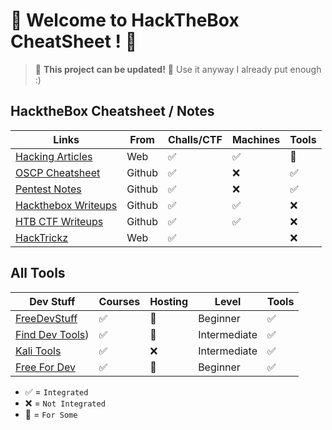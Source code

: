 # 🎃 Welcome to HackTheBox CheatSheet ! 🎃

> 🚧 **This project can be updated!** 🚧 Use it anyway I already put enough :)

## HacktheBox Cheatsheet / Notes
| Links                                                                                 | From      |    Challs/CTF | Machines | Tools |
|---------------------------------------------------------------------------------------|-----------|---------------|----------|-------|
| [Hacking Articles](https://www.hackingarticles.in)                                    | Web        |   ✅           |    ✅      | 🔄
| [OSCP Cheatsheet](https://github.com/CountablyInfinite/oscp_cheatsheet)               | Github     |     ✅         |     ❌     | ✅
| [Pentest Notes](https://github.com/dostoevskylabs/dostoevsky-pentest-notes)           | Github         |  ✅            |   ❌       | ✅
| [Hackthebox Writeups](https://github.com/Hackplayers/hackthebox-writeups)             | Github         |  ✅            |  ✅        | ❌
| [HTB CTF Writeups](https://github.com/Ignitetechnologies/HackTheBox-CTF-Writeups)     | Github         |  ✅            |  ✅        | ❌
| [HackTrickz](https://book.hacktricks.xyz/welcome/readme)                              | Web | ✅             |          |  ❌ | ✅

## All Tools
| Dev Stuff                                                                             | Courses   |    Hosting    | Level            | Tools |
|---------------------------------------------------------------------------------------|-----------|---------------|------------------|-------|
| [FreeDevStuff](https://freestuff.dev/)                                                |   ✅      |     🔄          |    Beginner     |   ✅    |
| [Find Dev Tools](https://finddev.tools/))                                             |   ✅      |     🔄        |    Intermediate |   ✅    |
| [Kali Tools](https://www.kali.org/docs/)                                              |   ✅      |     ❌        |   Intermediate  |  ✅     |
| [Free For Dev](https://free-for.dev/)                                                 |   ✅      |     🔄         |    Beginner     |   ✅     |


- ✅ = `Integrated`
- ❌ = `Not Integrated`
- 🔄 = `For Some`
